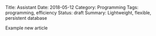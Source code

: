 Title: Assistant
Date: 2018-05-12
Category: Programming
Tags: programming, efficiency
Status: draft
Summary: Lightweight, flexible, persistent database

Example new article
